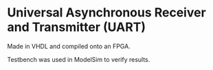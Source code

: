 # Universal Asynchronous Receiver and Transmitter (UART)

Made in VHDL and compiled onto an FPGA.

Testbench was used in ModelSim to verify results.
